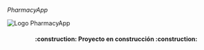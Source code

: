 
<em>PharmacyApp</em>

![Logo PharmacyApp](https://i.postimg.cc/yY7f1t6P/logo.jpg)
<h4 align="center">
    :construction: Proyecto en construcción :construction:
</h4>
